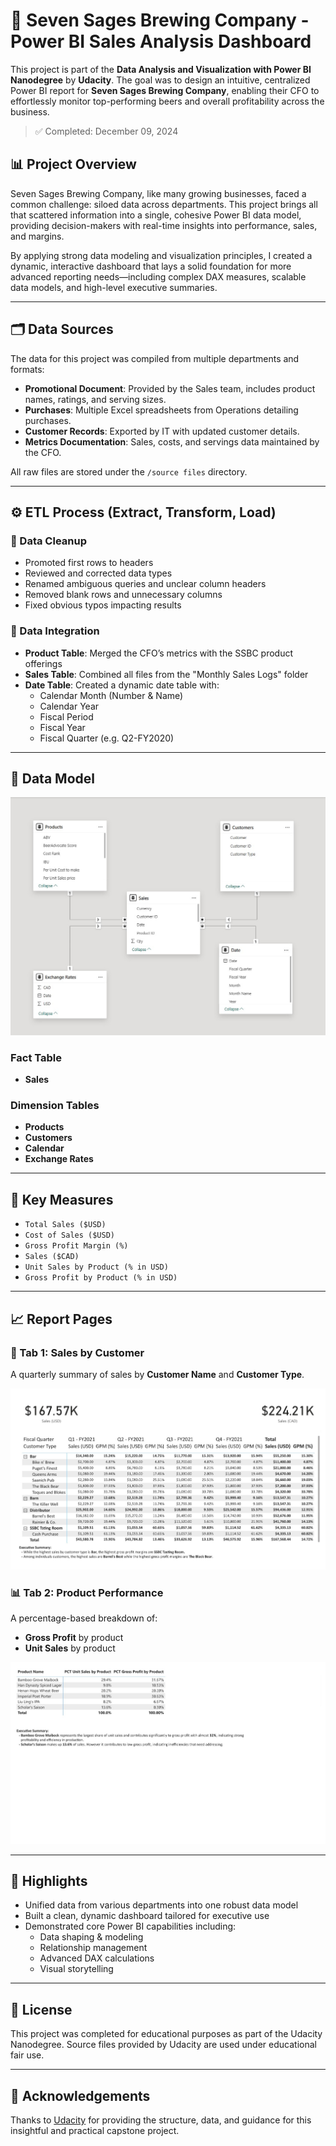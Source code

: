# 🍺 Seven Sages Brewing Company - Power BI Sales Analysis Dashboard

This project is part of the **Data Analysis and Visualization with Power BI Nanodegree** by **Udacity**. The goal was to design an intuitive, centralized Power BI report for **Seven Sages Brewing Company**, enabling their CFO to effortlessly monitor top-performing beers and overall profitability across the business.

> ✅ Completed: December 09, 2024

## 📊 Project Overview

Seven Sages Brewing Company, like many growing businesses, faced a common challenge: siloed data across departments. This project brings all that scattered information into a single, cohesive Power BI data model, providing decision-makers with real-time insights into performance, sales, and margins.

By applying strong data modeling and visualization principles, I created a dynamic, interactive dashboard that lays a solid foundation for more advanced reporting needs—including complex DAX measures, scalable data models, and high-level executive summaries.

---

## 🗂️ Data Sources

The data for this project was compiled from multiple departments and formats:

- **Promotional Document**: Provided by the Sales team, includes product names, ratings, and serving sizes.
- **Purchases**: Multiple Excel spreadsheets from Operations detailing purchases.
- **Customer Records**: Exported by IT with updated customer details.
- **Metrics Documentation**: Sales, costs, and servings data maintained by the CFO.

All raw files are stored under the `/source files` directory.

---

## ⚙️ ETL Process (Extract, Transform, Load)

### 🔧 Data Cleanup
- Promoted first rows to headers
- Reviewed and corrected data types
- Renamed ambiguous queries and unclear column headers
- Removed blank rows and unnecessary columns
- Fixed obvious typos impacting results

### 🔗 Data Integration
- **Product Table**: Merged the CFO’s metrics with the SSBC product offerings
- **Sales Table**: Combined all files from the "Monthly Sales Logs" folder
- **Date Table**: Created a dynamic date table with:
  - Calendar Month (Number & Name)
  - Calendar Year
  - Fiscal Period
  - Fiscal Year
  - Fiscal Quarter (e.g. Q2-FY2020)

---

## 🧠 Data Model

![alt text](<Relationships Between Tables.jpg>)


### Fact Table
- **Sales**

### Dimension Tables
- **Products**
- **Customers**
- **Calendar**
- **Exchange Rates**

---

## 📐 Key Measures

- `Total Sales ($USD)`
- `Cost of Sales ($USD)`
- `Gross Profit Margin (%)`
- `Sales ($CAD)`
- `Unit Sales by Product (% in USD)`
- `Gross Profit by Product (% in USD)`

---

## 📈 Report Pages


### 🧾 Tab 1: Sales by Customer
A quarterly summary of sales by **Customer Name** and **Customer Type**.

![alt text](<Sales by Customer.jpg>)

### 📊 Tab 2: Product Performance
A percentage-based breakdown of:
- **Gross Profit** by product
- **Unit Sales** by product

![alt text](<Product Performance.jpg>)


---

## 🚀 Highlights

- Unified data from various departments into one robust data model
- Built a clean, dynamic dashboard tailored for executive use
- Demonstrated core Power BI capabilities including:
  - Data shaping & modeling
  - Relationship management
  - Advanced DAX calculations
  - Visual storytelling


---

## 📎 License

This project was completed for educational purposes as part of the Udacity Nanodegree. Source files provided by Udacity are used under educational fair use.

---

## 🙌 Acknowledgements

Thanks to [Udacity](https://www.udacity.com) for providing the structure, data, and guidance for this insightful and practical capstone project.
